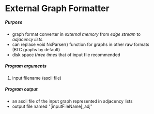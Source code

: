 External Graph Formatter
========================

##### Purpose

+  graph format converter in *external memory* from *edge stream* to *adjacency lists*.
+  can replace void NxParser() function for graphs in other raw formats (BTC graphs by default)
+  disk space *three times* that of input file recommended

##### Program arguments
1.  input filename (ascii file)

##### Program output
+  an ascii file of the input graph represented in adjacency lists 
+  output file named "[inputFileName]_adj"

